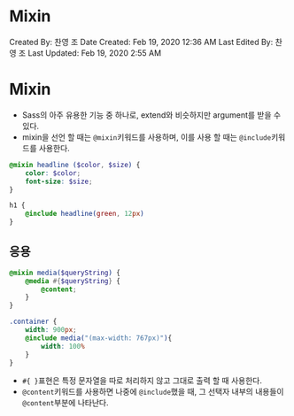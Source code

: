 # Mixin

Created By: 찬영 조
Date Created: Feb 19, 2020 12:36 AM
Last Edited By: 찬영 조
Last Updated: Feb 19, 2020 2:55 AM

# Mixin

- Sass의 아주 유용한 기능 중 하나로, extend와 비슷하지만 argument를 받을 수 있다.
- mixin을 선언 할 때는 `@mixin`키워드를 사용하며, 이를 사용 할 때는 `@include`키워드를 사용한다.

```scss
@mixin headline ($color, $size) {
	color: $color;
	font-size: $size;
}

h1 {
	@include headline(green, 12px)
}
```

## 응용

```scss
@mixin media($queryString) {
	@media #{$queryString} {
		@content;
	}
}

.container {
	width: 900px;
	@include media("(max-width: 767px)"){
		width: 100%
	}
}
```

- `#{ }`표현은 특정 문자열을 따로 처리하지 않고 그대로 출력 할 때 사용한다.
- `@content`키워드를 사용하면 나중에 `@include`했을 때, 그 선택자 내부의 내용들이 `@content`부분에 나타난다.